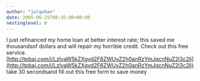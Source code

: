 ```yaml
---
author: "julqoban"
date: 2005-06-25T08:35:00+00:00
nestinglevel: 0
---
```

I just refinanced my home loan at better interest rate; this saved me thousandsof dollars and will repair my horrible credit. Check out this free service. [http://tpbaj.com/i/LzIvaW5kZXgvd2F6ZWUvZ2h0anRzYmJqcnNuZ2l3c2li](http://tpbaj.com/i/LzIvaW5kZXgvd2F6ZWUvZ2h0anRzYmJqcnNuZ2l3c2li) take 30 secondsand fill out this free form to save money